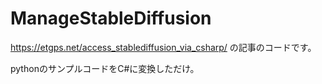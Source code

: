 # ManageStableDiffusion
https://etgps.net/access_stablediffusion_via_csharp/ の記事のコードです。

pythonのサンプルコードをC#に変換しただけ。
